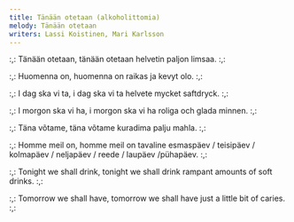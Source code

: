 ```yaml
---
title: Tänään otetaan (alkoholittomia)
melody: Tänään otetaan
writers: Lassi Koistinen, Mari Karlsson
---
```


:,: Tänään otetaan, tänään otetaan
helvetin paljon limsaa. :,:

:,: Huomenna on, huomenna on
raikas ja kevyt olo. :,:

:,: I dag ska vi ta, i dag ska vi ta
helvete mycket saftdryck. :,:

:,: I morgon ska vi ha, i morgon ska vi ha
roliga och glada minnen. :,:

:,: Täna võtame, täna võtame
kuradima palju mahla. :,:

:,: Homme meil on, homme meil on
tavaline esmaspäev / teisipäev / kolmapäev / neljapäev / reede / laupäev /pühapäev. :,:

:,: Tonight we shall drink, tonight we shall drink
rampant amounts of soft drinks. :,:

:,: Tomorrow we shall have, tomorrow we shall have
just a little bit of caries. :,:
